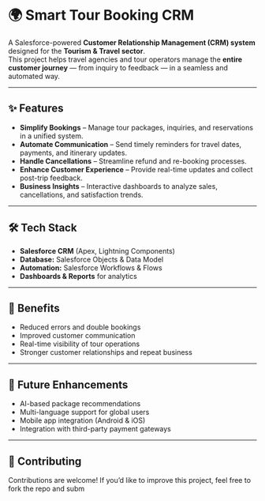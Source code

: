 # 🌍 Smart Tour Booking CRM  

A Salesforce-powered **Customer Relationship Management (CRM) system** designed for the **Tourism & Travel sector**.  
This project helps travel agencies and tour operators manage the **entire customer journey** — from inquiry to feedback — in a seamless and automated way.  

---

## ✨ Features  
- **Simplify Bookings** – Manage tour packages, inquiries, and reservations in a unified system.  
- **Automate Communication** – Send timely reminders for travel dates, payments, and itinerary updates.  
- **Handle Cancellations** – Streamline refund and re-booking processes.  
- **Enhance Customer Experience** – Provide real-time updates and collect post-trip feedback.  
- **Business Insights** – Interactive dashboards to analyze sales, cancellations, and satisfaction trends.  

---

## 🛠️ Tech Stack  
- **Salesforce CRM** (Apex, Lightning Components)  
- **Database:** Salesforce Objects & Data Model  
- **Automation:** Salesforce Workflows & Flows  
- **Dashboards & Reports** for analytics  

---

## 🚀 Benefits  
- Reduced errors and double bookings  
- Improved customer communication  
- Real-time visibility of tour operations  
- Stronger customer relationships and repeat business  

---

## 📌 Future Enhancements  
- AI-based package recommendations  
- Multi-language support for global users  
- Mobile app integration (Android & iOS)  
- Integration with third-party payment gateways  

---

## 🤝 Contributing  
Contributions are welcome! If you’d like to improve this project, feel free to fork the repo and subm

